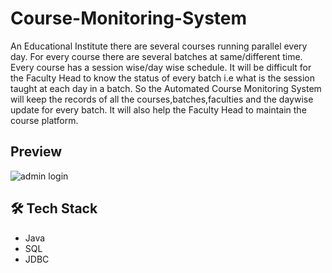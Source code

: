 # **Course-Monitoring-System**

An Educational  Institute there are several courses running parallel  every day. For every course there are several batches at same/different time. Every course has a session wise/day wise schedule. It will be difficult for the Faculty Head to know the status of every batch i.e what is the session taught at each day in a batch.
So the Automated Course Monitoring System will keep the records of all the courses,batches,faculties and the daywise update for every batch. It will also help the Faculty Head to maintain the course platform.

## Preview
<!-- <img src="https://drive.google.com/file/d/1kH2dv-3J_mdzoTK_vDHuLWRZtg_q4ncB/view?usp=sharing" alt="LinkedIn Badge"/> -->

![admin login](https://user-images.githubusercontent.com/47365524/194356279-3c1baacd-8057-49d5-a436-1f5b56bf8702.png)

## 🛠 Tech Stack
- Java
- SQL
- JDBC
